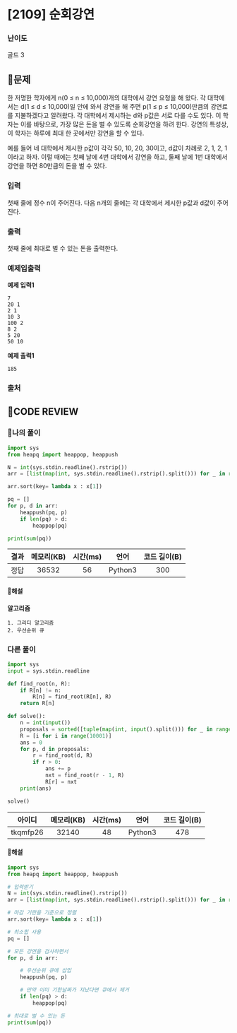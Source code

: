 # [2109] 순회강연

### **난이도**
골드 3
## **📝문제**
한 저명한 학자에게 n(0 ≤ n ≤ 10,000)개의 대학에서 강연 요청을 해 왔다. 각 대학에서는 d(1 ≤ d ≤ 10,000)일 안에 와서 강연을 해 주면 p(1 ≤ p ≤ 10,000)만큼의 강연료를 지불하겠다고 알려왔다. 각 대학에서 제시하는 d와 p값은 서로 다를 수도 있다. 이 학자는 이를 바탕으로, 가장 많은 돈을 벌 수 있도록 순회강연을 하려 한다. 강연의 특성상, 이 학자는 하루에 최대 한 곳에서만 강연을 할 수 있다.

예를 들어 네 대학에서 제시한 p값이 각각 50, 10, 20, 30이고, d값이 차례로 2, 1, 2, 1 이라고 하자. 이럴 때에는 첫째 날에 4번 대학에서 강연을 하고, 둘째 날에 1번 대학에서 강연을 하면 80만큼의 돈을 벌 수 있다.
### **입력**
첫째 줄에 정수 n이 주어진다. 다음 n개의 줄에는 각 대학에서 제시한 p값과 d값이 주어진다.
### **출력**
첫째 줄에 최대로 벌 수 있는 돈을 출력한다.
### **예제입출력**

**예제 입력1**

```
7
20 1
2 1
10 3
100 2
8 2
5 20
50 10
```

**예제 출력1**

```
185
```

### **출처**

## **🧐CODE REVIEW**

### **🧾나의 풀이**

```python
import sys
from heapq import heappop, heappush

N = int(sys.stdin.readline().rstrip())
arr = [list(map(int, sys.stdin.readline().rstrip().split())) for _ in range(N)]

arr.sort(key= lambda x : x[1])

pq = []
for p, d in arr:
    heappush(pq, p)
    if len(pq) > d:
        heappop(pq)

print(sum(pq))
```

결과	| 메모리(KB) |	시간(ms) |	언어 |	코드 길이(B)
:----:|:-----:|:-----:|:-----:|:--------:
정답|36532|56|Python3|300
#### **📝해설**

**알고리즘**
```
1. 그리디 알고리즘
2. 우선순위 큐
```

### **다른 풀이**

```python
import sys
input = sys.stdin.readline

def find_root(n, R):
    if R[n] != n:
        R[n] = find_root(R[n], R)
    return R[n]

def solve():
    n = int(input())
    proposals = sorted([tuple(map(int, input().split())) for _ in range(n)], reverse=True)
    R = [i for i in range(10001)]
    ans = 0
    for p, d in proposals:
        r = find_root(d, R)
        if r > 0:
            ans += p
            nxt = find_root(r - 1, R)
            R[r] = nxt
    print(ans)

solve()
```

아이디 | 메모리(KB) |	시간(ms) |	언어 |	코드 길이(B) 
:-----:|:-----:|:-----:|:----:|:--------:
tkqmfp26|32140|48|Python3|478
#### **📝해설**

```python
import sys
from heapq import heappop, heappush

# 입력받기
N = int(sys.stdin.readline().rstrip())
arr = [list(map(int, sys.stdin.readline().rstrip().split())) for _ in range(N)]

# 마감 기한을 기준으로 정렬
arr.sort(key= lambda x : x[1])

# 최소힙 사용
pq = []

# 모든 강연을 검사하면서
for p, d in arr:

    # 우선순위 큐에 삽입
    heappush(pq, p)

    # 만약 이미 기한날짜가 지났다면 큐에서 제거
    if len(pq) > d:
        heappop(pq)

# 최대로 벌 수 있는 돈
print(sum(pq))
```